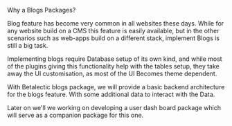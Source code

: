 
Why a Blogs Packages?

Blog feature has become very common in all websites these days. While for any website build on a CMS this feature is easily available, but in the other scenarios such as web-apps build on a different stack, implement Blogs is still a big task.

Implementing blogs require Database setup of its own kind, and while most of the plugins giving this functionality help with the tables setup, they take away the UI customisation, as most of the UI Becomes theme dependent.

With Betalectic blogs package, we will provide a basic backend architecture for the blogs feature. With some additional data to interact with the Data.

Later on we'll we working on developing a user dash board package which will serve as a companion package for this one.

